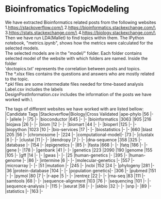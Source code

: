 # Bioinfromatics TopicModeling
We have extracted Bioinformatics related posts from the following websites\
  1.https://stackoverflow.com/\
  2.https://bioinformatics.stackexchange.com/\
  3.https://stats.stackexchange.com/\
  4.https://biology.stackexchange.com/\
Then we have run LDA(Mallet) to find topics within them.
The IPython notebook,  "metrics.ipynb",  shows how the metrics were calculated for the selected models.\
The selected models are in the "model/" folder.
Each folder contains selected model of the website with which folders are  named.
Inside the folder \
  'doctopics.txt' represents the correlation between posts and topics.\
  The *.xlsx files contains the questions and answers who are mostly related to the topic.\
  *.pkl files are some intermediate files needed for time-based analysis\
  Label.csv includes the labels\
  DesignPostInformation.csv includes the information of the posts we have worked with.\
  
 The tags of different websites we have worked with are listed bellow:\
  |Candidate Tags     |Stackoverflow|Biology|Cross Validated
  |ape-phylo          |56           |-      |-
  |allele             |-            |75     |-
  |bioconductor       |645          |-      |-
  |bioinformatics     |3063         |905    |216
  |biojava            |26           |-      |-
  |biom               |12           |-      |-
  |biomart            |44           |-      |-
  |bioperl            |125          |-      |-
  |biopython          |1023         |10     |-
  |bio-services       |17           |-      |-
  |biostatistics      |-            |-      |660
  |blast              |205          |56     |-
  |chromosome         |-            |224    |-
  |computational-model|-            |73     |-
  |clustalx           |8            |-      |-
  |clustal            |11           |-      |-
  |dendropy           |7            |-      |-
  |dna-sequence       |358          |325    |-
  |database           |-            |154    |-
  |epigenetics        |-            |85     |-
  |fasta              |668          |-      |-
  |fatq               |186          |-      |-
  |gene               |-            |178    |-
  |genbank            |41           |-      |-
  |genetics           |223          |2090   |190
  |genome             |155          |105    |-
  |gff                |14           |-      |-
  |gwas               |-            |-      |25
  |human-genetics     |-            |395    |-
  |human-genome       |-            |86     |-
  |intermine          |6            |-      |-
  |molecular-genetics |-            |557    |-
  |microarray         |-            |-      |51
  |mutation           |-            |245    |-
  |ncbi               |152          |24     |-
  |phylogeny          |281          |-      |36
  |protein-database   |104          |-      |-
  |population genetics|-            |306    |-
  |pubmed             |151          |-      |-
  |pymol              |80           |7      |-
  |r-ape              |5            |-      |-
  |rentrez            |22           |-      |-
  |rna-seq            |83           |111    |-
  |samtools           |68           |-      |-
  |sequence-alignment |103          |76     |-
  |sequencing         |101          |-      |-
  |sequence-analysis  |-            |115    |-
  |seurat             |58           |-      |-
  |skbio              |32           |-      |-
  |snp                |-            |89     |-
  |statistics         |-            |163    |-
  

